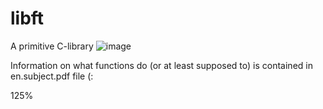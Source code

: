# libft
A primitive C-library
![image](https://user-images.githubusercontent.com/49814064/153369027-b44a8c07-7bc5-4703-b789-6be555bc34b6.png)


Information on what functions do (or at least supposed to) is contained in en.subject.pdf file (:

125%
